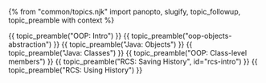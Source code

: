 {% from "common/topics.njk" import panopto, slugify, topic_followup, topic_preamble with context %}

{{ topic_preamble("OOP: Intro") }}
{{ topic_preamble("oop-objects-abstraction") }}
{{ topic_preamble("Java: Objects") }}
{{ topic_preamble("Java: Classes") }}
{{ topic_preamble("OOP: Class-level members") }}
{{ topic_preamble("RCS: Saving History", id="rcs-intro") }}
{{ topic_preamble("RCS: Using History") }}
